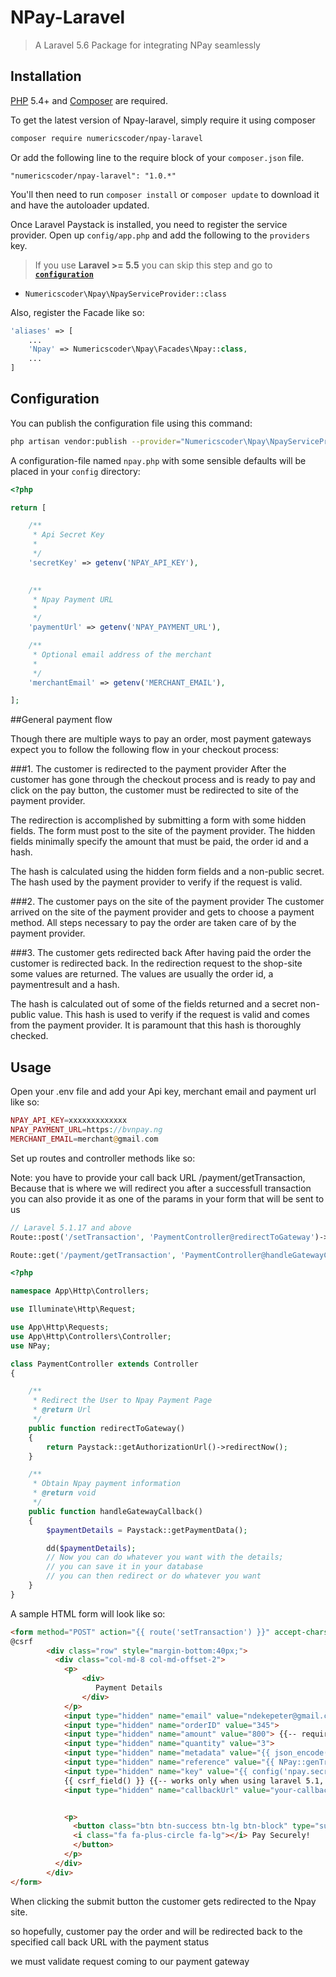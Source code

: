 # NPay-Laravel


> A Laravel 5.6  Package for integrating NPay seamlessly

## Installation

[PHP](https://php.net) 5.4+ and [Composer](https://getcomposer.org) are required.

To get the latest version of Npay-laravel, simply require it using composer

```bash
composer require numericscoder/npay-laravel
```

Or add the following line to the require block of your `composer.json` file.

```
"numericscoder/npay-laravel": "1.0.*"
```

You'll then need to run `composer install` or `composer update` to download it and have the autoloader updated.



Once Laravel Paystack is installed, you need to register the service provider. Open up `config/app.php` and add the following to the `providers` key.

> If you use **Laravel >= 5.5** you can skip this step and go to [**`configuration`**](https://github.com/unicodeveloper/npay-laravel#configuration)

* `Numericscoder\Npay\NpayServiceProvider::class`

Also, register the Facade like so:

```php
'aliases' => [
    ...
    'Npay' => Numericscoder\Npay\Facades\Npay::class,
    ...
]
```

## Configuration

You can publish the configuration file using this command:

```bash
php artisan vendor:publish --provider="Numericscoder\Npay\NpayServiceProvider"
```

A configuration-file named `npay.php` with some sensible defaults will be placed in your `config` directory:

```php
<?php

return [

    /**
     * Api Secret Key
     *
     */
    'secretKey' => getenv('NPAY_API_KEY'),

    
    /**
     * Npay Payment URL
     *
     */
    'paymentUrl' => getenv('NPAY_PAYMENT_URL'),

    /**
     * Optional email address of the merchant
     *
     */
    'merchantEmail' => getenv('MERCHANT_EMAIL'),

];
```


##General payment flow

Though there are multiple ways to pay an order, most payment gateways expect you to follow the following flow in your checkout process:

###1. The customer is redirected to the payment provider 
After the customer has gone through the checkout process and is ready to pay and click on the pay button, the customer must be redirected to site of the payment provider.

The redirection is accomplished by submitting a form with some hidden fields. The form must post to the site of the payment provider. The hidden fields minimally specify the amount that must be paid, the order id and a hash.

The hash is calculated using the hidden form fields and a non-public secret. The hash used by the payment provider to verify if the request is valid.


###2. The customer pays on the site of the payment provider
The customer arrived on the site of the payment provider and gets to choose a payment method. All steps necessary to pay the order are taken care of by the payment provider.

###3. The customer gets redirected back
After having paid the order the customer is redirected back. In the redirection request to the shop-site some values are returned. The values are usually the order id, a paymentresult and a hash.

The hash is calculated out of some of the fields returned and a secret non-public value. This hash is used to verify if the request is valid and comes from the payment provider. It is paramount that this hash is thoroughly checked.


## Usage

Open your .env file and add your Api key, merchant email and payment url like so:

```php
NPAY_API_KEY=xxxxxxxxxxxxx
NPAY_PAYMENT_URL=https://bvnpay.ng
MERCHANT_EMAIL=merchant@gmail.com
```

Set up routes and controller methods like so:

Note: you have to provide your call back URL /payment/getTransaction, Because that is where we will redirect you after a successfull transaction
you can also provide it as one of the params in your form that will be sent to us



```php
// Laravel 5.1.17 and above
Route::post('/setTransaction', 'PaymentController@redirectToGateway')->name('setTransaction'); 
```

```php
Route::get('/payment/getTransaction', 'PaymentController@handleGatewayCallback');
```
```php
<?php

namespace App\Http\Controllers;

use Illuminate\Http\Request;

use App\Http\Requests;
use App\Http\Controllers\Controller;
use NPay;

class PaymentController extends Controller
{

    /**
     * Redirect the User to Npay Payment Page
     * @return Url
     */
    public function redirectToGateway()
    {
        return Paystack::getAuthorizationUrl()->redirectNow();
    }

    /**
     * Obtain Npay payment information
     * @return void
     */
    public function handleGatewayCallback()
    {
        $paymentDetails = Paystack::getPaymentData();

        dd($paymentDetails);
        // Now you can do whatever you want with the details;
        // you can save it in your database
        // you can then redirect or do whatever you want
    }
}
```


A sample HTML form will look like so:

```html
<form method="POST" action="{{ route('setTransaction') }}" accept-charset="UTF-8" class="form-horizontal" role="form">
@csrf
        <div class="row" style="margin-bottom:40px;">
          <div class="col-md-8 col-md-offset-2">
            <p>
                <div>
                   Payment Details
                </div>
            </p>
            <input type="hidden" name="email" value="ndekepeter@gmail.com"> {{-- required --}}
            <input type="hidden" name="orderID" value="345">
            <input type="hidden" name="amount" value="800"> {{-- required in kobo --}}
            <input type="hidden" name="quantity" value="3">
            <input type="hidden" name="metadata" value="{{ json_encode($array = ['key_name' => 'value',]) }}" > {{-- For other necessary things you want to add to your payload. it is optional though --}}
            <input type="hidden" name="reference" value="{{ NPay::genTranxRef() }}"> {{-- required --}}
            <input type="hidden" name="key" value="{{ config('npay.secretKey') }}"> {{-- required --}}
            {{ csrf_field() }} {{-- works only when using laravel 5.1, 5.2 --}}
            <input type="hidden" name="callbackUrl" value="your-callback-url"> {{-- required --}}


            <p>
              <button class="btn btn-success btn-lg btn-block" type="submit" value="Pay Securely!">
              <i class="fa fa-plus-circle fa-lg"></i> Pay Securely!
              </button>
            </p>
          </div>
        </div>
</form>
```

When clicking the submit button the customer gets redirected to the Npay site.

so hopefully, customer pay the order and will be redirected back to the specified call back URL with the payment status

we must validate request coming to our payment gateway
